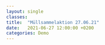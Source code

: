 ```yaml
---
layout: single
classes: 
title:  "Müllsammelaktion 27.06.21"
date:   2021-06-27 12:00:00 +0200
categories: Demo
---
```

